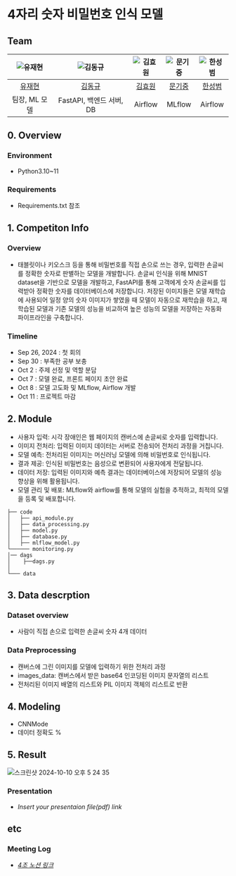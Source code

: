 # 4자리 숫자 비밀번호 인식 모델
## Team

| ![유재현](https://avatars.githubusercontent.com/u/156163982?v=4) | ![김동규](https://avatars.githubusercontent.com/u/156163982?v=4) | ![김효원](https://avatars.githubusercontent.com/u/156163982?v=4) | ![문기중](https://avatars.githubusercontent.com/u/156163982?v=4) | ![한성범](https://avatars.githubusercontent.com/u/156163982?v=4) |
| :--------------------------------------------------------------: | :--------------------------------------------------------------: | :--------------------------------------------------------------: | :--------------------------------------------------------------: | :--------------------------------------------------------------: |
|            [유재현](https://github.com/hyeon3730)             |            [김동규](https://github.com/Lumiere001)             |            [김효원](https://github.com/hannakhw)             |            [문기중](https://github.com/provismoon)             |            [한성범](https://github.com/winterbeom)             |
|                            팀장, ML 모델                             |                            FastAPI, 백엔드 서버, DB                             |                            Airflow                             |                            MLflow                             |                            Airflow                             |

## 0. Overview
### Environment
- Python3.10~11
  

### Requirements
- Requirements.txt 참조

## 1. Competiton Info

### Overview

- 태블릿이나 키오스크 등을 통해 비밀번호를 직접 손으로 쓰는 경우, 입력한 손글씨를 정확한 숫자로 판별하는 모델을 개발합니다. 손글씨 인식을 위해 MNIST dataset을 기반으로 모델을 개발하고, FastAPI를 통해 고객에게 숫자 손글씨를 입력받아 정확한 숫자를 데이터베이스에 저장합니다. 저장된 이미지들은 모델 재학습에 사용되어 일정 양의 숫자 이미지가 쌓였을 때 모델이 자동으로 재학습을 하고, 재학습된 모델과 기존 모델의 성능을 비교하여 높은 성능의 모델을 저장하는 자동화 파이프라인을 구축합니다.

### Timeline

- Sep 26, 2024 : 첫 회의
- Sep 30 : 부족한 공부 보충 
- Oct 2 : 주제 선정 및 역할 분담
- Oct 7 : 모델 완료, 프론트 페이지 초안 완료
- Oct 8 : 모델 고도화 및 MLflow, Airflow 개발
- Oct 11 : 프로젝트 마감


## 2. Module

- 사용자 입력: 시각 장애인은 웹 페이지의 캔버스에 손글씨로 숫자를 입력합니다.
- 이미지 전처리: 입력된 이미지 데이터는 서버로 전송되어 전처리 과정을 거칩니다.
- 모델 예측: 전처리된 이미지는 머신러닝 모델에 의해 비밀번호로 인식됩니다.
- 결과 제공: 인식된 비밀번호는 음성으로 변환되어 사용자에게 전달됩니다.
- 데이터 저장: 입력된 이미지와 예측 결과는 데이터베이스에 저장되어 모델의 성능 향상을 위해 활용됩니다.
- 모델 관리 및 배포: MLflow와 airflow를 통해 모델의 실험을 추적하고, 최적의 모델을 등록 및 배포합니다.


```
├── code
│   ├── api_module.py
│   ├── data_processing.py
│   ├── model.py
│   ├── database.py
│   ├── mlflow_model.py
└────── monitoring.py
│── dags 
│    ├──dags.py
│
└─── data

```

## 3. Data descrption

### Dataset overview

- 사람이 직접 손으로 입력한 손글씨 숫자 4개 데이터

### Data Preprocessing

- 캔버스에 그린 이미지를 모델에 입력하기 위한 전처리 과정
- images_data: 캔버스에서 받은 base64 인코딩된 이미지 문자열의 리스트
- 전처리된 이미지 배열의 리스트와 PIL 이미지 객체의 리스트로 반환

## 4. Modeling

- CNNMode
- 데이터 정확도 %


## 5. Result

![스크린샷 2024-10-10 오후 5 24 35](https://github.com/user-attachments/assets/27f7befb-18e2-45c3-8eae-c90082fef366)


### Presentation

- _Insert your presentaion file(pdf) link_

## etc

### Meeting Log

- [_4조 노션 링크_](https://www.notion.so/4-558866cebfc14b4f87864a9f4cc46c84)

